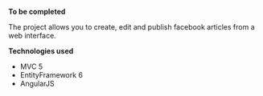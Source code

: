 **To be completed**


The project allows you to create, edit and publish facebook articles from a web interface.


**Technologies used**

* MVC 5
* EntityFramework 6
* AngularJS

